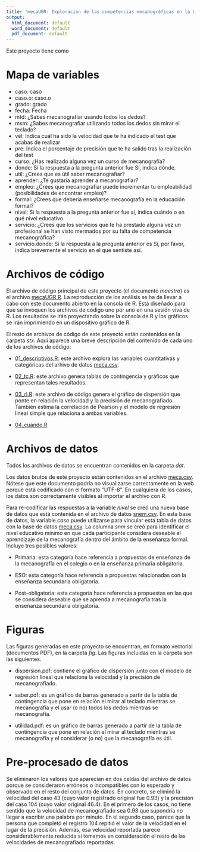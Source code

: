 ```yaml
---
title: 'mecaUGR: Exploración de las competencias mecanográficas en la Universidad de Granada: un estudio prospectivo'
output:
  html_document: default
  word_document: default
  pdf_document: default
---
```


Este proyecto tiene como

# Mapa de variables

-   caso: caso
-   caso.o: caso.o
-   grado: grado
-   fecha: Fecha
-   mtd: ¿Sabes mecanografiar usando todos los dedos?
-   msm: ¿Sabes mecanografiar utilizando todos los dedos sin mirar el teclado?
-   vel: Indica cuál ha sido la velocidad que te ha indicado el test que acabas de realizar
-   pre: Indica el porcentaje de precisión que te ha salido tras la realización del test
-   curso: ¿Has realizado alguna vez un curso de mecanografía?
-   donde: Si la respuesta a la pregunta anterior fue Sí, indica dónde.
-   util: ¿Crees que es útil saber mecanografiar?
-   aprender: ¿Te gustaría aprender a mecanografiar?
-   empleo: ¿Crees que mecanografiar puede incrementar tu empleabilidad (posibilidades de encontrar empleo)?
-   formal: ¿Crees que debería enseñarse mecanografía en la educación formal?
-   nivel: Si la respuesta a la pregunta anterior fue sí, indica cuándo o en qué nivel educativo.
-   servicio: ¿Crees que los servicios que te ha prestado alguna vez un profesional se han visto mermados por su falta de competencia mecanográfica?
-   servicio.donde: Si la respuesta a la pregunta anterior es Sí, por favor, indica brevemente el servicio en el que sentiste así.

# Archivos de código

El archivo de código principal de este proyecto (el documento *maestro*) es el archivo [mecaUGR.R](https://osf.io/v298a). La reproducción de los análisis se ha de llevar a cabo con este documento abierto en la consola de R. Está diseñado para que se invoquen los archivos de código uno por uno en una sesión viva de R. Los resultados se irán proyectando sobre la consola de R y los gráficos se irán imprimiendo en un dispositivo gráfico de R.

El resto de archivos de código de este proyecto están contenidos en la carpeta *stx*. Aquí aparece una breve descripción del contenido de cada uno de los archivos de código:

- [01_descriptivos.R](https://osf.io/2y68c): este archivo explora las variables cuantitativas y categóricas del arhivo de datos [meca.csv](https://osf.io/ftkuj).

- [02_tc.R](https://osf.io/hk65j): este archivo genera tablas de contingencia y gráficos que representan tales resultados.

- [03_rl.R](https://osf.io/2pj46): este archivo de código genera el gráfico de dispersión que ponte en relación la velocidad y la precisión de mecanografiado. También estima la correlación de Pearson y el modelo de regresión lineal simple que relaciona a ambas variables.

- [04_cuando.R]()

# Archivos de datos

Todos los archivos de datos se encuentran contenidos en la carpeta *dat*.

Los datos brutos de este proyecto están contenidos en el archivo [meca.csv](https://osf.io/ftkuj). Nótese que este documento podría no visualizarse correctamente en la web porque está codificado con el formato "UTF-8". En cualquiera de los casos, los datos son correctamente visibles al importar el archivo con R.

Para re-codificar las respuestas a la variable *nivel* se creó una nueva base de datos que está contenida en el archivo de datos [snem.csv](https://osf.io/yre5h). En esta base de datos, la variable *caso* puede utilizarse para vincular esta tabla de datos con la base de datos [meca.csv](https://osf.io/ftkuj). La columna *snm* se creó para identificar el nivel educativo mínimo en que cada participante considera deseable el aprendizaje de la mecanografía dentro del ámbito de la enseñanza formal. Incluye tres posibles valores:

- Primaria: esta categoría hace referencia a propuestas de enseñanza de la mecanografía en el colegio o en la enseñanza primaria obligatoria.

- ESO: esta categoría hace referencia a propuestas relacionadas con la enseñanza secundaria obligatoria.

- Post-obligatoria: esta categoría hace referencia a propuestas en las que se considera deseable que se aprenda a mecanografía tras la enseñanza secundaria obligatoria.



# Figuras

Las figuras generadas en este proyecto se encuentran, en formato vectorial (documentos PDF), en la carpeta *fig*. Las figuras incluidas en la carpeta son las siguientes.

- dispersion.pdf: contiene el gráfico de dispersión junto con el modelo de regresión lineal que relaciona la velocidad y la precisión de mecanografiado.

- saber.pdf: es un gráfico de barras generado a partir de la tabla de contingencia que pone en relación el mirar al teclado mientras se mecanografía y el usar (o no) todos los dedos mientras se mecanografía.

- utilidad.pdf: es un gráfico de barras generado a partir de la tabla de contingencia que pone en relación el mirar al teclado mientras se mecanografía y el considerar (o no) que la mecanografía es útil.


# Pre-procesado de datos

Se eliminaron los valores que aparecían en dos celdas del archivo de datos porque se consideraron erróneos o incompatibles con lo esperado y observado en el resto del conjunto de datos. En concreto, se eliminó la velocidad del caso 43 (cuyo valor registrado original fue 0.93) y la precisión del caso 104 (cuyo valor original 46.4). En el primero de los casos, no tiene sentido que la velocidad de mecanografiado sea 0.93 que supondría no llegar a escribir una palabra por minuto. En el segundo caso, parece que la persona que completó el registro 104 repitió el valor de la velocidad en el lugar de la precisión. Además, esa velocidad reportada parece considerablemente reducida si tomamos en consideración el resto de las velocidades de mecanografiado reportadas. 